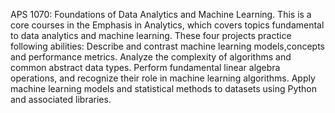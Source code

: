 APS 1070: Foundations of Data Analytics and Machine Learning. 
This is a core courses in the Emphasis in Analytics, which covers topics fundamental to data analytics and machine learning. These four projects practice following abilities: Describe and contrast machine learning models,concepts and performance metrics. Analyze the complexity of algorithms and common abstract data types. Perform fundamental linear algebra operations, and recognize their role in machine learning algorithms. Apply machine learning models and statistical methods to datasets using Python and associated libraries.
